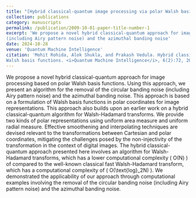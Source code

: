 ```yaml
---
title: "[Hybrid classical-quantum image processing via polar Walsh basis functions](https://link.springer.com/article/10.1007/s42484-024-00205-9)"
collection: publications
category: manuscripts
permalink: /publication/2009-10-01-paper-title-number-1
excerpt: 'We propose a novel hybrid classical-quantum approach for image processing based on polar Walsh basis functions. Using this approach, we present an algorithm for the removal of the circular banding noise
(including Airy pattern noise) and the azimuthal banding noise'
date: 2024-10-28
venue: 'Quantum Machine Intelligence'
citation: 'Mohit Rohida, Alok Shukla, and Prakash Vedula. Hybrid classical-quantum image processing via polar
Walsh basis functions. <i>Quantum Machine Intelligence</i>, 6(2):72, 2024.'
---
```

We propose a novel hybrid classical-quantum approach for image processing based on polar Walsh basis functions. Using this approach, we present an algorithm for the removal of the circular banding noise (including Airy pattern noise) and the azimuthal banding noise. This approach is based on a formulation of Walsh basis functions in polar coordinates for image representations. This approach also builds upon an earlier work on a hybrid classical-quantum algorithm for Walsh-Hadamard transforms. We provide two kinds of polar representations using uniform area measure and uniform radial measure. Effective smoothening and interpolating techniques are devised relevant to the transformations between Cartesian and polar coordinates, mitigating the challenges posed by the non-injectivity of the transformation in the context of digital images. The hybrid classical-quantum approach presented here involves an algorithm for Walsh-Hadamard transforms, which has a lower computational complexity \( O(N) \) of compared to the well-known classical fast Walsh-Hadamard transform, which has a computational complexity of \( O(\text{log}_2N) \). We demonstrated the applicability of our approach through computational examples involving the removal of the circular banding noise (including Airy pattern noise) and the azimuthal banding noise.
